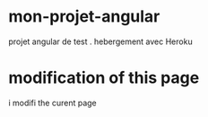 # mon-projet-angular
projet angular de test . hebergement avec Heroku

# modification of this page
i modifi the curent page
